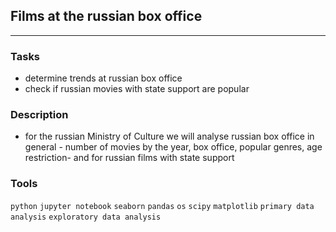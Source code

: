 ## Films at the russian box office
	
<hr>

### Tasks
- determine trends at russian box office
- check if russian movies with state support are popular

### Description
- for the russian Ministry of Culture we will analyse russian box office in general - number of movies by the year, box office, popular genres, age restriction- and for russian films with state support
### Tools
`python` `jupyter notebook` `seaborn` `pandas` `os` `scipy` `matplotlib` `primary data analysis` `exploratory data analysis`



